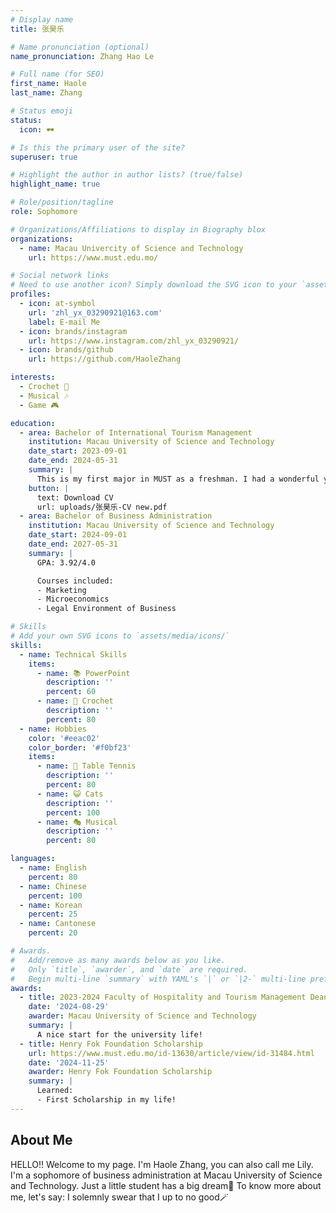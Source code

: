 ```yaml
---
# Display name
title: 张昊乐

# Name pronunciation (optional)
name_pronunciation: Zhang Hao Le 

# Full name (for SEO)
first_name: Haole
last_name: Zhang

# Status emoji
status:
  icon: 🕶

# Is this the primary user of the site?
superuser: true

# Highlight the author in author lists? (true/false)
highlight_name: true

# Role/position/tagline
role: Sophomore

# Organizations/Affiliations to display in Biography blox
organizations:
  - name: Macau Univercity of Science and Technology
    url: https://www.must.edu.mo/

# Social network links
# Need to use another icon? Simply download the SVG icon to your `assets/media/icons/` folder.
profiles:
  - icon: at-symbol
    url: 'zhl_yx_03290921@163.com'
    label: E-mail Me
  - icon: brands/instagram
    url: https://www.instagram.com/zhl_yx_03290921/
  - icon: brands/github
    url: https://github.com/HaoleZhang

interests:
  - Crochet 🧶
  - Musical 🎶
  - Game 🎮

education:
  - area: Bachelor of International Tourism Management
    institution: Macau University of Science and Technology
    date_start: 2023-09-01
    date_end: 2024-05-31
    summary: |
      This is my first major in MUST as a freshman. I had a wonderful year and got first place in Dean's Honor List and Henry Fok Foundation Scholarship. GPA: 3.93/4.0
    button: |
      text: Download CV
      url: uploads/张昊乐-CV new.pdf
  - area: Bachelor of Business Administration
    institution: Macau University of Science and Technology
    date_start: 2024-09-01
    date_end: 2027-05-31
    summary: |
      GPA: 3.92/4.0

      Courses included:
      - Marketing
      - Microeconomics
      - Legal Environment of Business

# Skills
# Add your own SVG icons to `assets/media/icons/`
skills:
  - name: Technical Skills
    items:
      - name: 📚 PowerPoint
        description: ''
        percent: 60
      - name: 🧶 Crochet
        description: ''
        percent: 80
  - name: Hobbies
    color: '#eeac02'
    color_border: '#f0bf23'
    items:
      - name: 🏓 Table Tennis
        description: ''
        percent: 80
      - name: 😺 Cats
        description: ''
        percent: 100
      - name: 🎭 Musical
        description: ''
        percent: 80

languages:
  - name: English
    percent: 80
  - name: Chinese
    percent: 100
  - name: Korean
    percent: 25
  - name: Cantonese
    percent: 20

# Awards.
#   Add/remove as many awards below as you like.
#   Only `title`, `awarder`, and `date` are required.
#   Begin multi-line `summary` with YAML's `|` or `|2-` multi-line prefix and indent 2 spaces below.
awards:
  - title: 2023-2024 Faculty of Hospitality and Tourism Management Dean's Honor List
    date: '2024-08-29'
    awarder: Macau University of Science and Technology
    summary: |
      A nice start for the university life!
  - title: Henry Fok Foundation Scholarship
    url: https://www.must.edu.mo/id-13630/article/view/id-31484.html
    date: '2024-11-25'
    awarder: Henry Fok Foundation Scholarship
    summary: |
      Learned:
      - First Scholarship in my life!
---
```


## About Me

HELLO!! Welcome to my page. I'm Haole Zhang, you can also call me Lily. I'm a sophomore of business administration at Macau University of Science and Technology. Just a little student has a big dream🌟 To know more about me, let's say: I solemnly swear that I up to no good🪄
